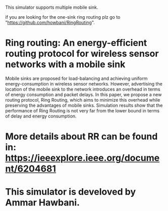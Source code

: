This simulator supports multiple mobile sink.

if you are looking for the one-sink ring routing plz go to "https://github.com/howbani/RingRouting".



# Ring routing: An energy-efficient routing protocol for wireless sensor networks with a mobile sink


Mobile sinks are proposed for load-balancing and achieving uniform energy-consumption in wireless sensor networks. However, advertising the location of the mobile sink to the network introduces an overhead in terms of energy consumption and packet delays. In this paper, we propose a new routing protocol, Ring Routing, which aims to minimize this overhead while preserving the advantages of mobile sinks. Simulation results show that the performance of Ring Routing is not very far from the lower bound in terms of delay and energy consumption.


# More details about RR can be found in: https://ieeexplore.ieee.org/document/6204681

# This simulator is develoved by Ammar Hawbani. 
